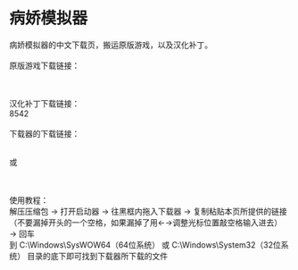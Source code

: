 # 病娇模拟器
病娇模拟器的中文下载页，搬运原版游戏，以及汉化补丁。
<br><br>
原版游戏下载链接：
<br>

<br><br>
汉化补丁下载链接：
<br>
8542
<br><br>
下载器的下载链接：
<br>

<br>
或
<br>

<br><br>
使用教程：
<br>
解压压缩包
→
打开启动器
→
往黑框内拖入下载器
→
复制粘贴本页所提供的链接（不要漏掉开头的一个空格，如果漏掉了用←→调整光标位置敲空格输入进去）
→
回车
<br>
到 C:\Windows\SysWOW64（64位系统） 或 C:\Windows\System32（32位系统） 目录的底下即可找到下载器所下载的文件
